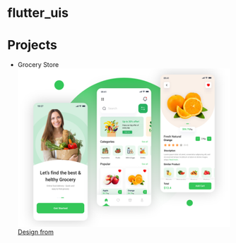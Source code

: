# flutter_uis

# Projects
* Grocery Store 
![alt text](https://github.com/Maddumage/flutter_uis/blob/master/grocery-store/assets/images/design.png)
[Design from](https://dribbble.com/shots/19179262-Grocery-Store-Mobile-App-UI-UX-Design-Concept/attachments/14336102?mode=media)
